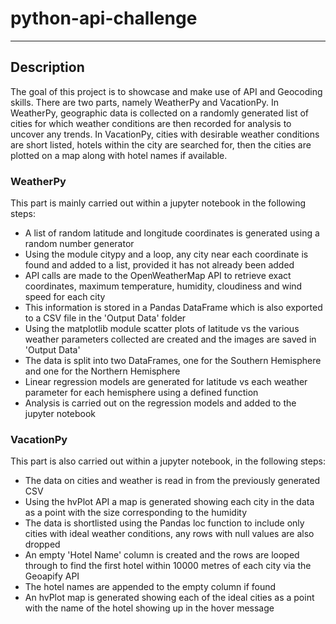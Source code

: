 # python-api-challenge
---
## Description
The goal of this project is to showcase and make use of API and Geocoding skills. There are two parts, namely WeatherPy and VacationPy. In WeatherPy, geographic data is collected on a randomly generated list of cities for which weather conditions are then recorded for analysis to uncover any trends. In VacationPy, cities with desirable weather conditions are short listed, hotels within the city are searched for, then the cities are plotted on a map along with hotel names if available.

### WeatherPy
This part is mainly carried out within a jupyter notebook in the following steps:
- A list of random latitude and longitude coordinates is generated using a random number generator
- Using the module citypy and a loop, any city near each coordinate is found and added to a list, provided it has not already been added
- API calls are made to the OpenWeatherMap API to retrieve exact coordinates, maximum temperature, humidity, cloudiness and wind speed for each city
- This information is stored in a Pandas DataFrame which is also exported to a CSV file in the 'Output Data' folder
- Using the matplotlib module scatter plots of latitude vs the various weather parameters collected are created and the images are saved in 'Output Data'
- The data is split into two DataFrames, one for the Southern Hemisphere and one for the Northern Hemisphere
- Linear regression models are generated for latitude vs each weather parameter for each hemisphere using a defined function
- Analysis is carried out on the regression models and added to the jupyter notebook

### VacationPy
This part is also carried out within a jupyter notebook, in the following steps:
- The data on cities and weather is read in from the previously generated CSV
- Using the hvPlot API a map is generated showing each city in the data as a point with the size corresponding to the humidity
- The data is shortlisted using the Pandas loc function to include only cities with ideal weather conditions, any rows with null values are also dropped
- An empty 'Hotel Name' column is created and the rows are looped through to find the first hotel within 10000 metres of each city via the Geoapify API
- The hotel names are appended to the empty column if found
- An hvPlot map is generated showing each of the ideal cities as a point with the name of the hotel showing up in the hover message
